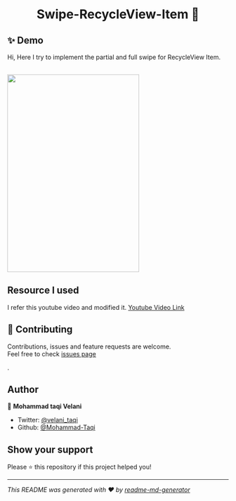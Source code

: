 <h1 align="center">Swipe-RecycleView-Item 👋</h1>

## ✨ Demo

Hi,
Here I try to implement the partial and full swipe for RecycleView Item.<br /><br />

<img src="https://user-images.githubusercontent.com/60095441/213108685-a35d36fe-01d6-4d63-b923-c1fd9c914de1.gif" width="300" height="450"/>

## Resource I used
I refer this youtube video and modified it.
<a href="https://youtu.be/Cam2AvfJilY" target="https://youtu.be/Cam2AvfJilY">Youtube Video Link</a>

## 🤝 Contributing

Contributions, issues and feature requests are welcome.<br />
Feel free to check [issues page](https://github.com/Mohammad-Taqi/Swipe-RecycleView-Item/issues)


.<br />

## Author

👤 **Mohammad taqi Velani**

- Twitter: [@velani_taqi](https://twitter.com/velani_taqi)
- Github: [@Mohammad-Taqi](https://github.com/Mohammad-Taqi)

## Show your support

Please ⭐️ this repository if this project helped you!




---

_This README was generated with ❤️ by [readme-md-generator](https://github.com/kefranabg/readme-md-generator)_
